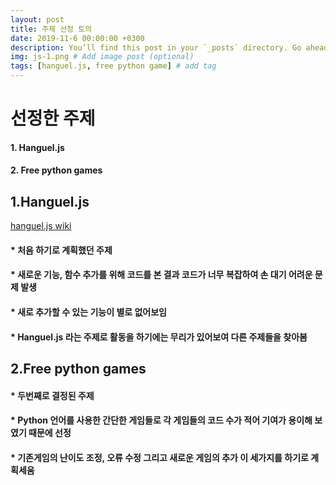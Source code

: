 ```yaml
---
layout: post
title: 주제 선정 토의
date: 2019-11-6 00:00:00 +0300
description: You’ll find this post in your `_posts` directory. Go ahead and edit it and re-build the site to see your changes. # Add post description (optional)
img: js-1.png # Add image post (optional)
tags: [hanguel.js, free python game] # add tag
---
```


# **선정한 주제**
#### 1. Hanguel.js
#### 2. Free python games

## **1.Hanguel.js**


[hanguel.js wiki](https://github.com/19-2-SKKU-OSS/2019-2-OSS-L8/wiki/hangul.js)


#### * 처음 하기로 계획했던 주제
#### * 새로운 기능, 함수 추가를 위해 코드를 본 결과 코드가 너무 복잡하여 손 대기 어려운 문제 발생
#### * 새로 추가할 수 있는 기능이 별로 없어보임
#### * Hanguel.js 라는 주제로 활동을 하기에는 무리가 있어보여 다른 주제들을 찾아봄

## **2.Free python games**

#### * 두번째로 결정된 주제
#### * Python 언어를 사용한 간단한 게임들로 각 게임들의 코드 수가 적어 기여가 용이해 보였기 때문에 선정
#### * 기존게임의 난이도 조정, 오류 수정 그리고 새로운 게임의 추가 이 세가지를 하기로 계획세움
